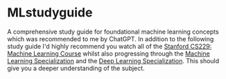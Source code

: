 # MLstudyguide
A comprehensive study guide for foundational machine learning concepts which was recommended to me by ChatGPT.
In addition to the following study guide I'd highly recommend you watch all of the [Stanford CS229: Machine Learning Course](https://www.youtube.com/watch?v=jGwO_UgTS7I&list=PLoROMvodv4rMiGQp3WXShtMGgzqpfVfbU) whilst also progressing through the [Machine Learning Specialization](https://www.coursera.org/specializations/machine-learning-introduction?) and the [Deep Learning Specialization](https://www.coursera.org/specializations/deep-learning). This should give you a deeper understanding of the subject.
